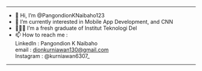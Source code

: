 ----
- 👋 Hi, I’m @PangondionKNaibaho123
- 👀 I’m currently interested in Mobile App Development, and CNN
- 👨🏽‍🎓 I’m a fresh graduate of Institut Teknologi Del
- 📫 How to reach me :  
LinkedIn : Pangondion K Naibaho  
email : dionkurniawan130@gmail.com  
Instagram : @kurniawan6307_  
----

<!---
PangondionKNaibaho123/PangondionKNaibaho123 is a ✨ special ✨ repository because its `README.md` (this file) appears on your GitHub profile.
You can click the Preview link to take a look at your changes.
--->
